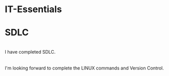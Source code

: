 # IT-Essentials
<h1><b>SDLC</b></h1>
<br>I have completed SDLC.
<br><br><br>
I'm looking forward to complete the LINUX commands and Version Control.



